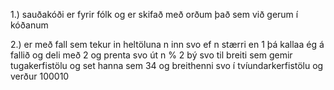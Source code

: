 
1.)
sauðakóði er fyrir fólk og er skifað með orðum það sem við gerum í kóðanum 

2.)
  er með fall sem tekur in heltöluna n inn svo ef n stærri en 1 þá kallaa ég á fallið og deli með 2
  og prenta svo út n % 2 
  bý svo til breiti sem gemir tugakerfistölu og set hanna sem 34 
  og breithenni svo í tvíundarkerfistölu og verður 100010
